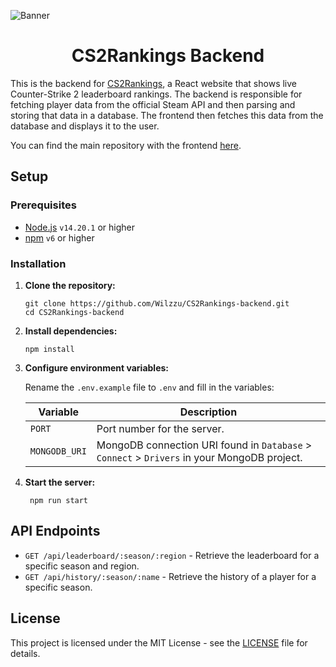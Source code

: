 ![Banner](https://i.imgur.com/hMWEXdz.png)

<h1 align="center">CS2Rankings Backend</h1>

This is the backend for [CS2Rankings](https://cs2rankings.com/), a React website that shows live Counter-Strike 2 leaderboard rankings. The backend is responsible for fetching player data from the official Steam API and then parsing and storing that data in a database. The frontend then fetches this data from the database and displays it to the user.

You can find the main repository with the frontend [here](https://github.com/Wilzzu/CS2Rankings).

## Setup

### Prerequisites

- [Node.js](https://nodejs.org/) `v14.20.1` or higher
- [npm](https://www.npmjs.com/) `v6` or higher

### Installation

1. **Clone the repository:**

   ```
   git clone https://github.com/Wilzzu/CS2Rankings-backend.git
   cd CS2Rankings-backend
   ```

2. **Install dependencies:**

   ```
   npm install
   ```

3. **Configure environment variables:**

   Rename the `.env.example` file to `.env` and fill in the variables:

   | Variable      | Description                                                                                 |
   | ------------- | ------------------------------------------------------------------------------------------- |
   | `PORT`        | Port number for the server.                                                                 |
   | `MONGODB_URI` | MongoDB connection URI found in `Database` > `Connect` > `Drivers` in your MongoDB project. |

4. **Start the server:**

   ```
    npm run start
   ```

## API Endpoints

- `GET /api/leaderboard/:season/:region` - Retrieve the leaderboard for a specific season and region.
- `GET /api/history/:season/:name` - Retrieve the history of a player for a specific season.

## License

This project is licensed under the MIT License - see the [LICENSE](LICENSE) file for details.
